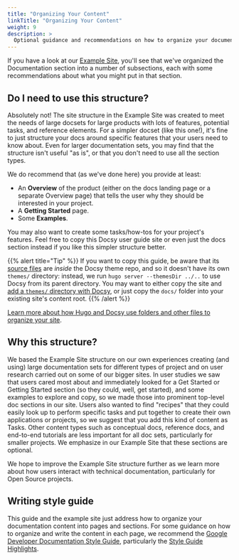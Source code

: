 ```yaml
---
title: "Organizing Your Content"
linkTitle: "Organizing Your Content"
weight: 9
description: >
  Optional guidance and recommendations on how to organize your documentation site.
---
```


If you have a look at our [Example Site](https://example.docsy.dev/about/), you'll see that we've organized
the Documentation section into a number of subsections, each with some recommendations about what you might put
in that section.

## Do I need to use this structure?

Absolutely not! The site structure in the Example Site was created to meet the needs of large docsets for large
products with lots of features, potential tasks, and reference elements. For a simpler docset (like this one!),
it's fine to just structure your docs around specific features that your users need to know about.  Even for larger
documentation sets, you may find that the structure isn't useful "as is", or that you don't need to use all the
section types.

We do recommend that (as we've done here) you provide at least:

* An **Overview** of the product (either on the docs landing page or a separate Overview page) that tells the user
  why they should be interested in your project.
* A **Getting Started** page.
* Some **Examples**.

You may also want to create some tasks/how-tos for your project's features. Feel free to copy this Docsy user guide
site or even just the docs section instead if you like this simpler structure better.

{{% alert title="Tip" %}}
If you want to copy this guide, be aware that its [source files](https://github.com/defenseunicorns/defense-unicorns-hugo-them/tree/main/userguide) are *inside* the Docsy theme repo, and so it doesn't have its own `themes/` directory: instead, we run `hugo server --themesDir ../..` to use Docsy from its parent directory. You may want to either copy the site and [add a `themes/` directory with Docsy](/docs/get-started/other-options/#option-2-clone-the-docsy-theme), or just copy the `docs/` folder into your existing site's content root.
{{% /alert %}}

[Learn more about how Hugo and Docsy use folders and other files to organize your site](/docs/adding-content/content/#organizing-your-documentation).

## Why this structure?

We based the Example Site structure on our own experiences creating (and using) large documentation sets for
different types of project and on user research carried out on some of our bigger sites. In user studies we saw that
users cared most about and immediately looked for a Get Started or Getting Started section
(so they could, well, get started), and some examples to explore and copy, so we made those into prominent top-level doc
sections in our site. Users also wanted to find "recipes" that they could easily look up to perform specific tasks and
put together to create their own applications or projects, so we suggest that you add this kind of content as Tasks.
Other content types such as conceptual docs, reference docs, and end-to-end tutorials are less important for all doc sets,
particularly for smaller projects. We emphasize in our Example Site that these sections are optional.

We hope to improve the Example Site structure further as we learn more about how users interact with technical
documentation, particularly for Open Source projects.

## Writing style guide

This guide and the example site just address how to organize your documentation content into pages and sections. For some guidance on how to organize and write the content in each page, we recommend the
[Google Developer Documentation Style Guide](https://developers.google.com/style/), particularly the
[Style Guide Highlights](https://developers.google.com/style/highlights).
